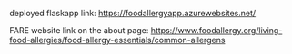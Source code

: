 deployed flaskapp link: https://foodallergyapp.azurewebsites.net/

FARE website link on the about page: https://www.foodallergy.org/living-food-allergies/food-allergy-essentials/common-allergens 

